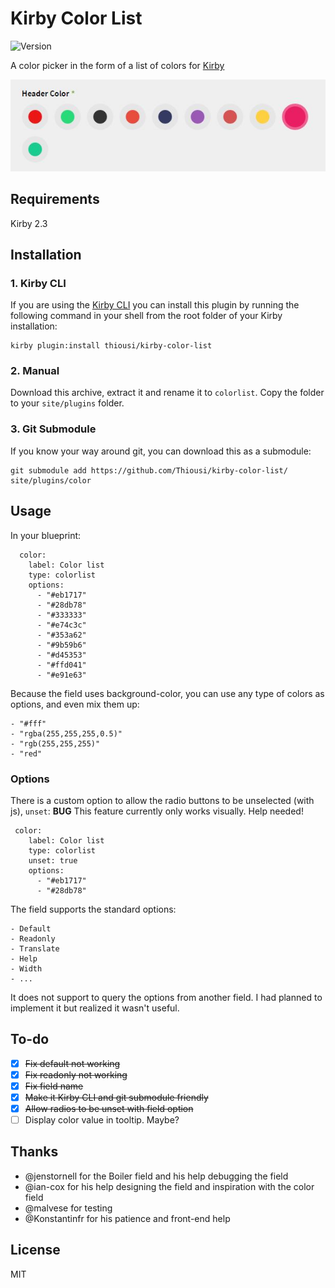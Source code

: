 # Kirby Color List
![Version](https://img.shields.io/badge/version-1.0.0-green.svg)

A color picker in the form of a list of colors for [Kirby](http://getkirby.com)

![Kirby Color List](https://github.com/Thiousi/kirby-color-list/blob/master/screenshot.jpg)

## Requirements

Kirby 2.3

## Installation

### 1. Kirby CLI

If you are using the [Kirby CLI](https://github.com/getkirby/cli) you can install this plugin by running the following command in your shell from the root folder of your Kirby installation:

```
kirby plugin:install thiousi/kirby-color-list
```

### 2. Manual
Download this archive, extract it and rename it to `colorlist`. Copy the folder to your `site/plugins` folder.

### 3. Git Submodule
If you know your way around git, you can download this as a submodule:

```
git submodule add https://github.com/Thiousi/kirby-color-list/ site/plugins/color
```

## Usage
In  your blueprint:

```
  color:
    label: Color list
    type: colorlist
    options: 
      - "#eb1717"
      - "#28db78"
      - "#333333"
      - "#e74c3c"
      - "#353a62"
      - "#9b59b6"
      - "#d45353"
      - "#ffd041"
      - "#e91e63"
```

Because the field uses background-color, you can use any type of colors as options, and even mix them up:

```
- "#fff"
- "rgba(255,255,255,0.5)"
- "rgb(255,255,255)"
- "red"
```

### Options
There is a custom option to allow the radio buttons to be unselected (with js), `unset`:
**BUG** This feature currently only works visually. Help needed!

```
 color:
    label: Color list
    type: colorlist
    unset: true
    options: 
      - "#eb1717"
      - "#28db78"
```

The field supports the standard options:

```
- Default
- Readonly
- Translate
- Help
- Width
- ...
```

It does not support to query the options from another field. I had planned to implement it but realized it wasn't useful.

## To-do
- [X] ~~Fix default not working~~
- [X] ~~Fix readonly not working~~
- [X] ~~Fix field name~~
- [X] ~~Make it Kirby CLI and git submodule friendly~~
- [X] ~~Allow radios to be unset with field option~~
- [ ] Display color value in tooltip. Maybe?

## Thanks
- @jenstornell for the Boiler field and his help debugging the field
- @ian-cox for his help designing the field and inspiration with the color field
- @malvese for testing
- @Konstantinfr for his patience and front-end help

## License
MIT